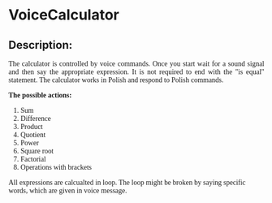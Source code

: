 # VoiceCalculator

<h2> Description: </h2>
<p style="font-family: Verdana" align="justify">
The calculator is controlled by voice commands. Once you start
wait for a sound signal and then say the appropriate expression.
It is not required to end with the "is equal" statement.
The calculator works in Polish and respond to Polish commands.
</p>
<p style="font-family: Verdana"><b>The possible actions:</b> 
</p>
<ol style="font-family: Verdana">
  <li>Sum</li>
  <li>Difference</li>
  <li>Product</li>
  <li>Quotient</li>
  <li>Power</li>
  <li>Square root</li>
  <li>Factorial</li>
  <li>Operations with brackets</li>
</ol>

<p style="font-family: Verdana">
All expressions are calcualted in loop. The loop might be broken
by saying specific words, which are given in voice message.

</p>



